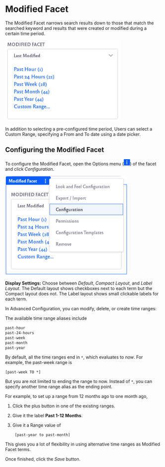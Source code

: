 # Modified Facet

The Modified Facet narrows search results down to those that match the searched keyword and results that were created or modified during a certain time period.

![Example of modified facet results.](modified-facet/images/01.png)

In addition to selecting a pre-configured time period, Users can select a Custom Range, specifying a From and To date using a date picker.

## Configuring the Modified Facet

To configure the Modified Facet, open the Options menu (![Click on the options icon of the search bar.](../../../images/icon-app-options.png)) of the facet and click *Configuration*.

![Click on the Configuration option.](modified-facet/images/02.png)

**Display Settings:** Choose between *Default*, *Compact Layout*, and *Label Layout*. The Default layout shows checkboxes next to each term but the Compact layout does not. The Label layout shows small clickable labels for each term.

In Advanced Configuration, you can modify, delete, or create time ranges:

The available time range aliases include

    past-hour
    past-24-hours
    past-week
    past-month
    past-year

By default, all the time ranges end in `*`, which evaluates to *now*. For example, the past-week range is

    [past-week TO *]

But you are not limited to ending the range to now. Instead of `*`, you can specify another time range alias as the ending point.

For example, to set up a range from 12 months ago to one month ago, 

1.  Click the plus button in one of the existing ranges.

1.  Give it the label **Past 1-12 Months**.

1. Give it a Range value of 

        [past-year to past-month]

This gives you a lot of flexibility in using alternative time ranges as Modified Facet terms.

Once finished, click the *Save* button.
